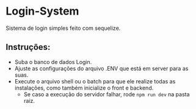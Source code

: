 # Login-System

Sistema de login simples feito com sequelize.

## Instruções:
- Suba o banco de dados Login.
- Ajuste as configurações do arquivo .ENV que está em server para as suas.
- Execute o arquivo shell ou o batch para que ele realize todas as instalações, como também inicialize o front e backend.
  - Se caso a execução do servidor falhar, rode `npm run dev` na pasta raiz.
